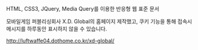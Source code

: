 HTML, CSS3, JQuery, Media Query를 이용한 반응형 웹 표준 문서

모바일게임 퍼블리싱회사 X.D. Global의 홈페이지 제작했고, 쿠키 기능을 통해 접속시 메시지를 하루동안 표시하지 않을 수 있습니다.

http://luftwaffe04.dothome.co.kr/xd-global/
